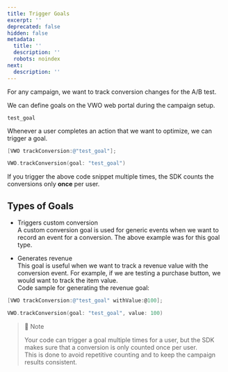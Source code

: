 ```yaml
---
title: Trigger Goals
excerpt: ''
deprecated: false
hidden: false
metadata:
  title: ''
  description: ''
  robots: noindex
next:
  description: ''
---
```

For any campaign, we want to track conversion changes for the A/B test.

We can define goals on the VWO web portal during the campaign setup.

```text Goal Identifier
test_goal
```

Whenever a user completes an action that we want to optimize, we can trigger a goal.

```objectivec
[VWO trackConversion:@"test_goal"];
```
```swift
VWO.trackConversion(goal: "test_goal")
```

If you trigger the above code snippet multiple times, the SDK counts the conversions only **once** per user.

## Types of Goals

* Triggers custom conversion\
  A custom conversion goal is used for generic events when we want to record an event for a conversion. The above example was for this goal type.

* Generates revenue\
  This goal is useful when we want to track a revenue value with the conversion event. For example, if we are testing a purchase button, we would want to track the item value.\
  Code sample for generating the revenue goal:

```objectivec
[VWO trackConversion:@"test_goal" withValue:@100];
```
```swift
VWO.trackConversion(goal: "test_goal", value: 100)
```

> 📘 Note
>
> Your code can trigger a goal multiple times for a user, but the SDK makes sure that a conversion is only counted once per user.\
> This is done to avoid repetitive counting and to keep the campaign results consistent.
